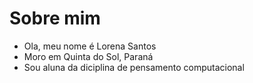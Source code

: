 # Sobre mim
- Ola, meu nome é Lorena Santos
- Moro em Quinta do Sol, Paraná
- Sou aluna da diciplina de pensamento computacional
